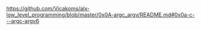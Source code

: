 https://github.com/Vicakoms/alx-low_level_programming/blob/master/0x0A-argc_argv/README.md#0x0a-c---argc-argv6
